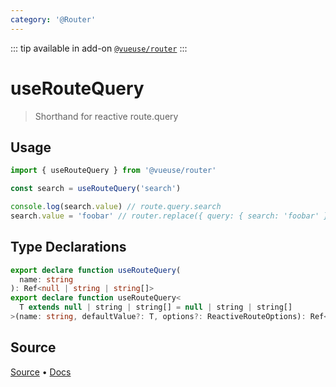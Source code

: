 ```yaml
---
category: '@Router'
---
```


<!--DEMO_STARTS--><!--DEMO_ENDS-->

<!--HEAD_STARTS-->
::: tip
available in add-on [`@vueuse/router`](/router/)
:::

<!--HEAD_ENDS-->

# useRouteQuery

> Shorthand for reactive route.query 

## Usage

```ts
import { useRouteQuery } from '@vueuse/router'

const search = useRouteQuery('search')

console.log(search.value) // route.query.search
search.value = 'foobar' // router.replace({ query: { search: 'foobar' } })
```


<!--FOOTER_STARTS-->
## Type Declarations

```typescript
export declare function useRouteQuery(
  name: string
): Ref<null | string | string[]>
export declare function useRouteQuery<
  T extends null | string | string[] = null | string | string[]
>(name: string, defaultValue?: T, options?: ReactiveRouteOptions): Ref<T>
```

## Source

[Source](https://github.com/antfu/vueuse/blob/master/packages/router/useRouteQuery/index.ts) • [Docs](https://github.com/antfu/vueuse/blob/master/packages/router/useRouteQuery/index.md)


<!--FOOTER_ENDS-->